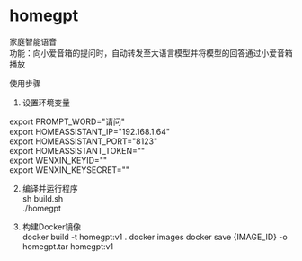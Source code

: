 # homegpt
家庭智能语音  
功能：向小爱音箱的提问时，自动转发至大语言模型并将模型的回答通过小爱音箱播放  

使用步骤

1. 设置环境变量  

export PROMPT_WORD="请问"  
export HOMEASSISTANT_IP="192.168.1.64"  
export HOMEASSISTANT_PORT="8123"  
export HOMEASSISTANT_TOKEN=""  
export WENXIN_KEYID=""  
export WENXIN_KEYSECRET=""  

2. 编译并运行程序  
sh build.sh  
./homegpt

3. 构建Docker镜像  
docker build -t homegpt:v1 .
docker images
docker save {IMAGE_ID} -o homegpt.tar homegpt:v1